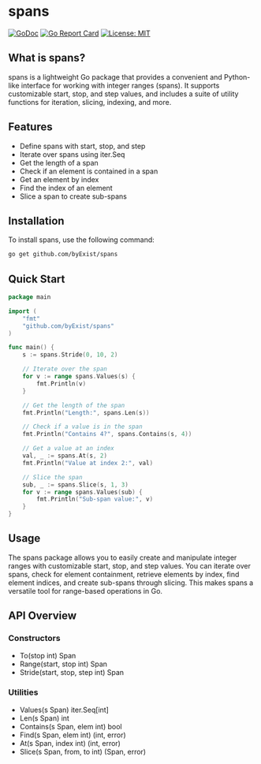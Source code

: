 # spans

[![GoDoc](https://pkg.go.dev/badge/github.com/byExist/spans.svg)](https://pkg.go.dev/github.com/byExist/spans)
[![Go Report Card](https://goreportcard.com/badge/github.com/byExist/spans)](https://goreportcard.com/report/github.com/byExist/spans)
[![License: MIT](https://img.shields.io/badge/License-MIT-yellow.svg)](LICENSE)


## What is spans?

spans is a lightweight Go package that provides a convenient and Python-like interface for working with integer ranges (spans). It supports customizable start, stop, and step values, and includes a suite of utility functions for iteration, slicing, indexing, and more.

## Features

- Define spans with start, stop, and step
- Iterate over spans using iter.Seq
- Get the length of a span
- Check if an element is contained in a span
- Get an element by index
- Find the index of an element
- Slice a span to create sub-spans

## Installation

To install spans, use the following command:

```bash
go get github.com/byExist/spans
```

## Quick Start

```go
package main

import (
	"fmt"
	"github.com/byExist/spans"
)

func main() {
	s := spans.Stride(0, 10, 2)

	// Iterate over the span
	for v := range spans.Values(s) {
		fmt.Println(v)
	}

	// Get the length of the span
	fmt.Println("Length:", spans.Len(s))

	// Check if a value is in the span
	fmt.Println("Contains 4?", spans.Contains(s, 4))

	// Get a value at an index
	val, _ := spans.At(s, 2)
	fmt.Println("Value at index 2:", val)

	// Slice the span
	sub, _ := spans.Slice(s, 1, 3)
	for v := range spans.Values(sub) {
		fmt.Println("Sub-span value:", v)
	}
}
```

## Usage

The spans package allows you to easily create and manipulate integer ranges with customizable start, stop, and step values. You can iterate over spans, check for element containment, retrieve elements by index, find element indices, and create sub-spans through slicing. This makes spans a versatile tool for range-based operations in Go.

## API Overview

### Constructors

- To(stop int) Span  
- Range(start, stop int) Span  
- Stride(start, stop, step int) Span  

### Utilities

- Values(s Span) iter.Seq[int]  
- Len(s Span) int  
- Contains(s Span, elem int) bool  
- Find(s Span, elem int) (int, error)  
- At(s Span, index int) (int, error)  
- Slice(s Span, from, to int) (Span, error)  
